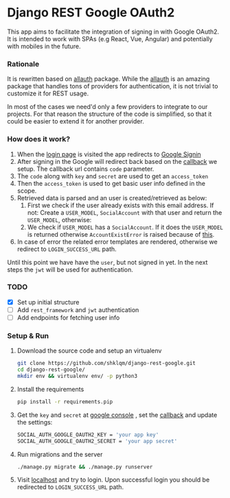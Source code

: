 # Django REST Google OAuth2

This app aims to facilitate the integration of signing in with Google OAuth2.
It is intended to work with SPAs (e.g React, Vue, Angular) and potentially
 with mobiles in the future.


### Rationale
It is rewritten based on [allauth](https://github.com/pennersr/django-allauth) 
package. 
While the [allauth](https://github.com/pennersr/django-allauth) is an
 amazing package that handles tons of providers for authentication, it is
 not trivial to customize it for REST usage.

In most of the cases we need'd only a few providers to integrate to our
 projects. For that reason the structure of the code is simplified, so
 that it could be easier to extend it for another provider.
 
### How does it work?
1. When the [login page](http://127.0.0.1:8000/accounts/google/login/) is
 visited the app redirects to [Google Signin](https://accounts.google.com/signin/oauth/)
2. After signing in the Google will redirect back based on the [callback](http://127.0.0.1:8000/accounts/google/login/callback) 
we setup. The callback url contains `code` parameter.
3. The `code` along with `key` and `secret` are used to get an `access_token`
4. Then the `access_token` is used to get basic user info defined in the
 scope. 
5. Retrieved data is parsed and an user is created/retrieved as below:
    1. First we check if the user already exists with this email address. If
     not:  Create a `USER_MODEL`, `SocialAccount` with that user and return
      the `USER_MODEL`,  otherwise:
    2. We check if `USER_MODEL` has a `SocialAccount`. If it does the `USER_MODEL`
     is returned otherwise `AccountExistError` is raised because of [this](https://github.com/pennersr/django-allauth/blob/master/allauth/socialaccount/adapter.py#L150).
6. In case of error the related error templates are rendered, otherwise we
 redirect to `LOGIN_SUCCESS_URL` path.

Until this point we have have the `user`, but not signed in yet. In the next
 steps the `jwt` will be used for authentication.


### TODO
- [x] Set up initial structure
- [ ] Add `rest_framework` and `jwt` authentication
- [ ] Add endpoints for fetching user info

### Setup & Run

1. Download the source code and setup an virtualenv
    ```bash
    git clone https://github.com/shklqm/django-rest-google.git
    cd django-rest-google/
    mkdir env && virtualenv env/ -p python3
    ```
2. Install the requirements
    ```bash
    pip install -r requirements.pip
    ```
3. Get the `key` and `secret` at [google console](https://console.developers.google.com/apis/credentials)
    , set the [callback](http://127.0.0.1:8000/accounts/google/login/callback)
    and update the settings: 
    ```bash
    SOCIAL_AUTH_GOOGLE_OAUTH2_KEY = 'your app key'
    SOCIAL_AUTH_GOOGLE_OAUTH2_SECRET = 'your app secret'
    ```
4. Run migrations and the server
    ```bash
   ./manage.py migrate && ./manage.py runserver 
   ```

5. Visit [localhost](http://127.0.0.1:8000/accounts/google/login/) and try
 to login. Upon successful login you should be redirected to
  `LOGIN_SUCCESS_URL` path.
